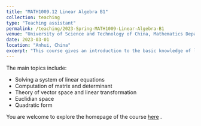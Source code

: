 ```yaml
---
title: "MATH1009.12 Linear Algebra B1"
collection: teaching
type: "Teaching assistant"
permalink: /teaching/2023-Spring-MATH1009-Linear-Algebra-B1
venue: "University of Science and Technology of China, Mathematics Department"
date: 2023-03-01
location: "Anhui, China"
excerpt: "This course gives an introduction to the basic knowledge of linear algebra." 
---
```

The main topics include:
- Solving a system of linear equations
- Computation of matrix and determinant
- Theory of vector space and linear transformation
- Euclidian space
- Quadratic form

 You are welcome to explore the homepage of the course [here](http://home.ustc.edu.cn/~wyx_mail/linear_algebra_b1.html/) .
<div id="echart" style="width: 600px; height: 400px;"></div>
<script type="text/javascript">
    window.onload = function() {
        var chartDom = document.getElementById('echart');
        var myChart = echarts.init(chartDom);
        var option;

        option = {
            tooltip: {},
            backgroundColor: '#00',
            visualMap: {
                show: false,
                dimension: 2,
                min: -2.5,
                max: 2.5,
                inRange: {
                    color: [
                        '#313695',
                        '#4575b4',
                        '#74add1',
                        '#abd9e9',
                        '#e0f3f8',
                        '#ffffbf',
                        '#fee090',
                        '#fdae61',
                        '#f46d43',
                        '#d73027',
                        '#a50026'
                    ]
                }
            },
            xAxis3D: {
                type: 'value'
            },
            yAxis3D: {
                type: 'value'
            },
            zAxis3D: {
                type: 'value'
            },
            grid3D: {
                viewControl: {
                }
            },
            series: [
                {
                    type: 'surface',
                    wireframe: {
                    },
                    equation: {
                        x: {
                            step: 0.05
                        },
                        y: {
                            step: 0.05,
                            min: -3
                        },
                        z: function (x, y) {
                            return x + y;
                        }
                    }
                },
                {
                    type: 'surface',
                    wireframe: {
                    },
                    equation: {
                        x: {
                            step: 0.05
                        },
                        y: {
                            step: 0.05,
                            min: -3,
                        },
                        z: function (x, y) {
                            return -2 * x;
                        }
                    }
                },
                {
                    type: 'surface',
                    wireframe: {
                    },
                    equation: {
                        x: {
                            step: 0.05
                        },
                        y: {
                            step: 0.05,
                            min: -3
                        },
                        z: function (x, y) {
                            return x - 1;
                        }
                    }
                }
            ]
        };

        myChart.setOption(option);
    };
</script>

